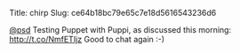 Title: chirp
Slug: ce64b18bc79e65c7e18d5616543236d6

<a href="http://twitter.com/psd">@psd</a> Testing Puppet with Puppi, as discussed this morning: <a href="http://t.co/NmfETIjz">http://t.co/NmfETIjz</a> Good to chat again :-)
